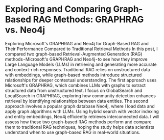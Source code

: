 # Exploring and Comparing Graph-Based RAG Methods: GRAPHRAG vs. Neo4j
Exploring Microsoft's GRAPHRAG and Neo4j for Graph-Based RAG and Their Performance Compared to Traditional Retrieval Methods
In this post, I compared two graph-based Retrieval-Augmented Generation (RAG) methods - Microsoft's GRAPHRAG and Neo4j - to see how they improve Large Language Models (LLMs) in retrieving and generating more accurate and context-rich responses. Traditional RAG relies on unstructured data with embeddings, while graph-based methods introduce structured relationships for deeper contextual understanding.
The first approach uses Microsoft's GRAPHRAG, which combines LLMs with graphs to extract structured data from unstructured text. I focus on GlobalSearch and LocalSearch in GRAPHRAG, exploring how community detection enhances retrieval by identifying relationships between data entities.
The second approach involves a popular graph database Neo4j, where I load data and apply graph algorithms with LLMs. Using hybrid search with vector indexing and entity embeddings, Neo4j efficiently retrieves interconnected data.
I will assess how these two graph-based RAG methods perform and compare them to traditional RAG techniques, hoping the study helps data scientists understand when to use graph-based RAG in real-world situations.
